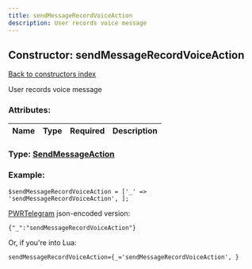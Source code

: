 ```yaml
---
title: sendMessageRecordVoiceAction
description: User records voice message
---
```

## Constructor: sendMessageRecordVoiceAction  
[Back to constructors index](index.md)



User records voice message

### Attributes:

| Name     |    Type       | Required | Description |
|----------|:-------------:|:--------:|------------:|



### Type: [SendMessageAction](../types/SendMessageAction.md)


### Example:

```
$sendMessageRecordVoiceAction = ['_' => 'sendMessageRecordVoiceAction', ];
```  

[PWRTelegram](https://pwrtelegram.xyz) json-encoded version:

```
{"_":"sendMessageRecordVoiceAction"}
```


Or, if you're into Lua:  


```
sendMessageRecordVoiceAction={_='sendMessageRecordVoiceAction', }

```


